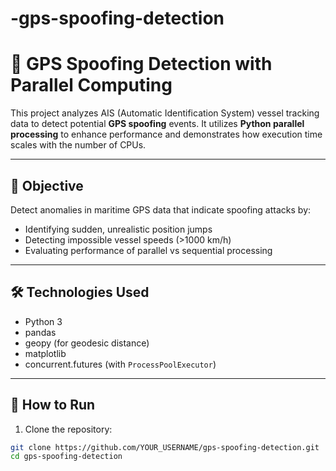 # -gps-spoofing-detection

# 🚢 GPS Spoofing Detection with Parallel Computing

This project analyzes AIS (Automatic Identification System) vessel tracking data to detect potential **GPS spoofing** events. It utilizes **Python parallel processing** to enhance performance and demonstrates how execution time scales with the number of CPUs.

---

## 🎯 Objective

Detect anomalies in maritime GPS data that indicate spoofing attacks by:

- Identifying sudden, unrealistic position jumps
- Detecting impossible vessel speeds (>1000 km/h)
- Evaluating performance of parallel vs sequential processing

---

## 🛠 Technologies Used

- Python 3
- pandas
- geopy (for geodesic distance)
- matplotlib
- concurrent.futures (with `ProcessPoolExecutor`)

---

## 🚀 How to Run

1. Clone the repository:

```bash
git clone https://github.com/YOUR_USERNAME/gps-spoofing-detection.git
cd gps-spoofing-detection
